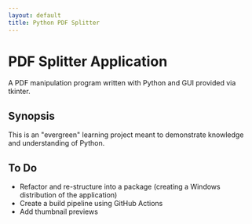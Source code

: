 ```yaml
---
layout: default
title: Python PDF Splitter
---
```


# PDF Splitter Application

A PDF manipulation program written with Python and GUI provided via tkinter.

## Synopsis

This is an "evergreen" learning project meant to demonstrate knowledge and understanding of Python.

## To Do

- Refactor and re-structure into a package (creating a Windows distribution of the application)
- Create a build pipeline using GitHub Actions
- Add thumbnail previews
